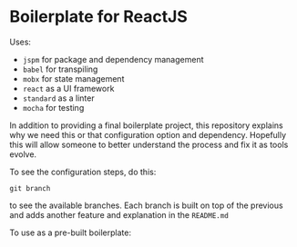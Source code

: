 # Boilerplate for ReactJS

Uses:
* `jspm` for package and dependency management
* `babel` for transpiling
* `mobx` for state management
* `react` as a UI framework
* `standard` as a linter
* `mocha` for testing

In addition to providing a final boilerplate project, this repository explains why we need this or that
configuration option and dependency. Hopefully this will allow someone to better understand the process
and fix it as tools evolve.

To see the configuration steps, do this:
```
git branch
```
to see the available branches. Each branch is built on top of the previous and adds another feature and explanation in the `README.md`

To use as a pre-built boilerplate:
```

```
